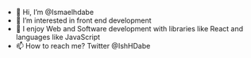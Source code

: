- 👋 Hi, I’m @Ismaelhdabe
- 👀 I’m interested in front end development
- 🌱 I enjoy Web and Software development with libraries like React and languages like JavaScript
- 📫 How to reach me? Twitter @IshHDabe

<!---
Ismaelhdabe/Ismaelhdabe is a ✨ special ✨ repository because its `README.md` (this file) appears on your GitHub profile.
You can click the Preview link to take a look at your changes.
--->
